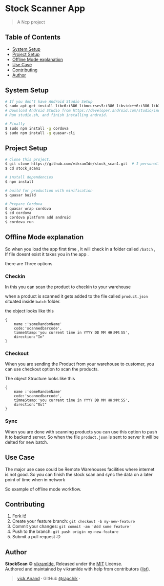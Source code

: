 # Stock Scanner App

> A Ncp project
## Table of Contents

<!-- toc -->

- [System Setup](#system-setup)
- [Project Setup](#project-setup)
- [Offline Mode explanation](#offline-mode-explanation)
- [Use Case](#use-case)
- [Contributing](#contributing)
- [Author](#author)

<!-- tocstop -->

## System Setup
```bash
# If you don't have Android Studio Setup
$ sudo apt-get install libc6:i386 libncurses5:i386 libstdc++6:i386 lib32z1 libbz2-1.0:i386
# Download Android Studio from https://developer.android.com/studio/index.html
# Run studio.sh, and finish installing android.

# Finally
$ sudo npm install -g cordova
$ sudo npm install -g quasar-cli
```

## Project Setup

``` bash
# Clone this project.
$ git clone https://github.com/vikramIde/stock_scan1.git  # I personally use SSH, but not everyone has it setup
$ cd stock_scan1

# install dependencies
$ npm install

# build for production with minification
$ quasar build

# Prepare Cordova
$ quasar wrap cordova
$ cd cordova
$ cordova platform add android
$ cordova run
```
## Offline Mode explanation

So when you load the app first time , It will check in a folder called ```/batch``` , If file doesnt exist it takes you in the app .

there are Three options

### Checkin
In this you can scan the product to checkin to your warehouse

when a product is scanned it gets added to the file called ```product.json``` situated inside ```batch``` folder.

the object looks like this 

```
{ 
	name :'someRandomName'
	code:'scannedbarcode',
	timmeStamp:'you current time in YYYY DD MM HH:MM:SS',
	direction:"In"
}
```

### Checkout

When you are sending the Product from your warehouse to customer, you can use checkout option to scan the products.

The object Structure looks like this

```
{ 
	name :'someRandomName'
	code:'scannedbarcode',
	timmeStamp:'you current time in YYYY DD MM HH:MM:SS',
	direction:"Out"
}
```

### Sync

When you are done with scanning products you can use this option to push it to backend server.
So when the file ```product.json``` is sent to server it will be delted for new batch.


## Use Case

The major use case could be Remote Warehouses facilities where internet is not good.
So you can finish the stock scan and sync the data on a later point of time when in network

So example of offline mode workflow.

## Contributing

1. Fork it!
2. Create your feature branch: `git checkout -b my-new-feature`
3. Commit your changes: `git commit -am 'Add some feature'`
4. Push to the branch: `git push origin my-new-feature`
5. Submit a pull request :D


## Author

**StockScan** © [vikramIde](https://github.com/vikramIde), Released under the [MIT](./LICENSE) License.<br>
Authored and maintained by vikramIde with help from contributors ([list](https://github.com/vikramIde/stock_scan1/graphs/contributors)).

> [vick.Anand](https://facebook.com/vikramabhushan) · GitHub [@rapchik](https://github.com/vikramIde) · 


